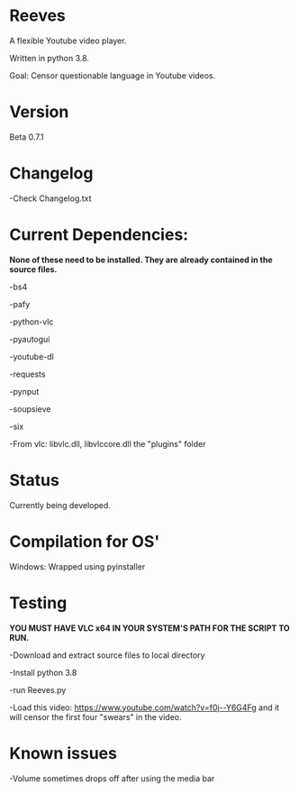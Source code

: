 # Reeves

A flexible Youtube video player.

Written in python 3.8.

Goal: Censor questionable language in Youtube videos.

# Version

Beta 0.7.1

# Changelog

-Check Changelog.txt

# Current Dependencies:

**None of these need to be installed. They are already contained in the source files.**

-bs4

-pafy

-python-vlc

-pyautogui

-youtube-dl

-requests

-pynput

-soupsieve

-six

-From vlc: libvlc.dll, libvlccore.dll the "plugins" folder

# Status

Currently being developed.

# Compilation for OS'

Windows: Wrapped using pyinstaller

# Testing
**YOU MUST HAVE VLC x64 IN YOUR SYSTEM'S PATH FOR THE SCRIPT TO RUN.**

-Download and extract source files to local directory

-Install python 3.8

-run Reeves.py

-Load this video: https://www.youtube.com/watch?v=f0j--Y6G4Fg and it will censor the first four "swears" in the video.

# Known issues

-Volume sometimes drops off after using the media bar
